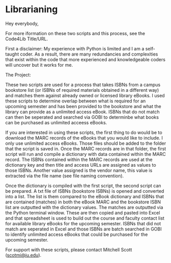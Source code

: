 # Librarianing

Hey everybody,

For more iformation on these two scripts and this process, see the Code4Lib Title/URL. 

First a disclaimer: My experience with Python is limited and I am a self-taught coder. As a result, there are many redundancies and complexities that exist within the code that more experienced and knowledgeable coders will uncover but it works for me.

The Project:

These two scripts are used for a process that takes ISBNs from a campus bookstore list (or ISBNs of required materials obtained in a different way) and matches them against already owned or licensed library eBooks. I used these scripts to determine overlap between what is required for an upcoming semester and has been provided to the bookstore and what the library can provide as a unlimited access eBook. ISBNs that do not match can then be seperated and searched via GOBI to determinbe what books can be purchased as unlimited acceess eBooks. 

If you are interested in using these scripts, the first thing to do would be to download the MARC records of the eBooks that you would like to include. I only use unlimited access eBooks. Those files should be added to the folder that the script is saved in. Once the MARC records are in that folder, the first script will run and compile a dictionary with data contained within the MARC record. The ISBNs contained within the MARC records are used at the dictionary key and then title and access URLs are assigned as values to those ISBNs. Another value assigned is the vendor name, this value is extracted via the file name (see file naming convention). 

Once the dictionary is compiled with the first script, the second script can be prepared. A txt file of ISBNs (bookstore ISBNs) is opened and converted into a list. The list is them compared to the eBook dictionary and ISBNs that are contained (matches) in both the eBook MARC and the bookstore ISBN list are outputted with the dictionary values. The matches are outputted via the Python terminal window. These are then copied and pasted into Excel and that spreadsheet is used to build out the course and faculty contact list for available library eBooks for the upcoming semester. ISBNs that did not match are seperated in Excel and those ISBNs are batch searched in GOBI to identify unlimited access eBooks that could be purchased for the upcoming semester.  

For support with these scripts, please contact Mitchell Scott (scotmi@iu.edu).



